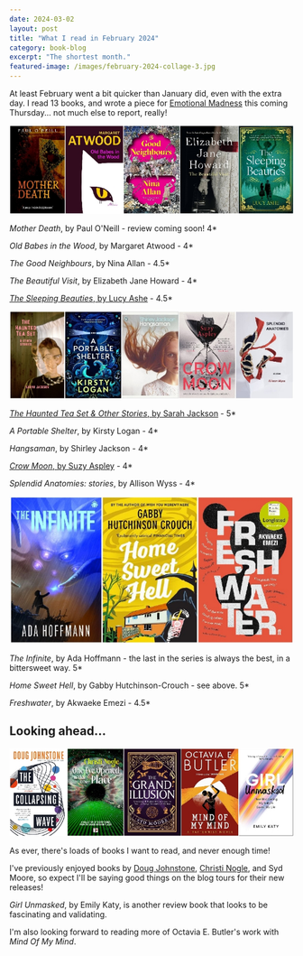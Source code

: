 ```yaml
---
date: 2024-03-02
layout: post
title: "What I read in February 2024"
category: book-blog
excerpt: "The shortest month."
featured-image: /images/february-2024-collage-3.jpg
---
```


At least February went a bit quicker than January did, even with the extra day. I read 13 books, and wrote a piece for [Emotional Madness](https://colchesterartscentre.ticketsolve.com/ticketbooth/shows/1173640742/events/428571126) this coming Thursday... not much else to report, really!

![Mother Death, Old Babes in the Wood, The Good Neighbours, The Beautiful Visit, The Sleeping Beauties](/images/february-2024-collage-1.jpg)

<cite>Mother Death</cite>, by Paul O'Neill - review coming soon! 4*

<cite>Old Babes in the Wood</cite>, by Margaret Atwood - 4*

<cite>The Good Neighbours</cite>, by Nina Allan - 4.5*

<cite>The Beautiful Visit</cite>, by Elizabeth Jane Howard - 4*

[<cite>The Sleeping Beauties</cite>, by Lucy Ashe](/blog-tour-the-sleeping-beauties) - 4.5*

![The Haunted Tea Set & Other Stories, A Portable Shelter, Hangsaman, Crow Moon, Splendid Anatomies](/images/february-2024-collage-2.jpg)

[<cite>The Haunted Tea Set & Other Stories</cite>, by Sarah Jackson](/the-haunted-tea-set-by-sarah-jackson) - 5*

<cite>A Portable Shelter</cite>, by Kirsty Logan - 4*

<cite>Hangsaman</cite>, by Shirley Jackson - 4*

[<cite>Crow Moon</cite>, by Suzy Aspley](/blog-tour-crow-moon/) - 4*

<cite>Splendid Anatomies: stories</cite>, by Allison Wyss - 4*

![The Infinite, Home Sweet Hell, Freshwater](/images/february-2024-collage-3.jpg)

<cite>The Infinite</cite>, by Ada Hoffmann - the last in the series is always the best, in a bittersweet way. 5*

<cite>Home Sweet Hell</cite>, by Gabby Hutchinson-Crouch - see above. 5*

<cite>Freshwater</cite>, by Akwaeke Emezi - 4.5*

## Looking ahead...

![The Collapsing Wave, One Eye Opened in That Other Place, The Grand Illusion, Mind Of My Mind, Girl Unmasked](/images/february-2024-collage-4.jpg)

As ever, there's loads of books I want to read, and never enough time!

I've previously enjoyed books by [Doug Johnstone](/blog-tour-the-space-between-us/), [Christi Nogle](/blog-tour-promise/), and Syd Moore, so expect I'll be saying good things on the blog tours for their new releases!

<cite>Girl Unmasked</cite>, by Emily Katy, is another review book that looks to be fascinating and validating.

I'm also looking forward to reading more of Octavia E. Butler's work with <cite>Mind Of My Mind</cite>.